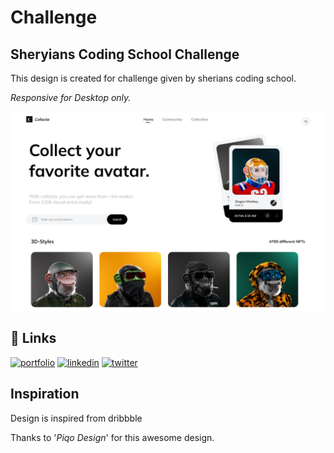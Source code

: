 # Challenge
## Sheryians Coding School Challenge

This design is created for challenge given by sherians coding school.

<i>Responsive for Desktop only.</i>


<img src="./Assets/readme.png"/>

## 🔗 Links
[![portfolio](https://img.shields.io/badge/my_portfolio-000?style=for-the-badge&logo=ko-fi&logoColor=white)](https://github.com/yashkolte)
[![linkedin](https://img.shields.io/badge/linkedin-0A66C2?style=for-the-badge&logo=linkedin&logoColor=white)](https://www.linkedin.com/in/yashkolte)
[![twitter](https://img.shields.io/badge/twitter-1DA1F2?style=for-the-badge&logo=twitter&logoColor=white)](https://twitter.com/yashkolte20)


## Inspiration 

Design is inspired from dribbble

Thanks to '<i>Piqo Design</i>' for this awesome design.
